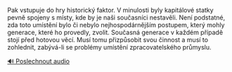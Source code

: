 
Pak vstupuje do hry historický faktor. V minulosti byly kapitálové statky pevně spojeny s místy, kde by je naši současníci nestavěli. Není podstatné, zda toto umístění bylo či nebylo nejhospodárnějším postupem, který mohly generace, které ho provedly, zvolit. Současná generace v každém případě stojí před hotovou věcí. Musí tomu přizpůsobit svou činnost a musí to zohlednit, zabývá-li se problémy umístění zpracovatelského průmyslu.

[🔊 Poslechnout audio](/data/7-paragraphs/audio/chapter_62/para_006-Pak-vstupuje-do-hry-historick-faktor-V-minulosti.mp3)
